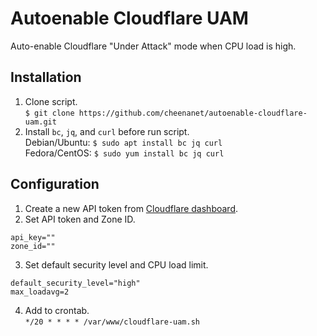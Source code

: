 # Autoenable Cloudflare UAM
Auto-enable Cloudflare "Under Attack" mode when CPU load is high.

## Installation
1. Clone script.  
`$ git clone https://github.com/cheenanet/autoenable-cloudflare-uam.git`
2. Install `bc`, `jq`, and `curl` before run script.  
Debian/Ubuntu: `$ sudo apt install bc jq curl`  
Fedora/CentOS: `$ sudo yum install bc jq curl`

## Configuration
1. Create a new API token from [Cloudflare dashboard](https://dash.cloudflare.com/).
2. Set API token and Zone ID.
```
api_key=""
zone_id=""
```
3. Set default security level and CPU load limit.
```
default_security_level="high"
max_loadavg=2
```
4. Add to crontab.  
`*/20 * * * * /var/www/cloudflare-uam.sh`
